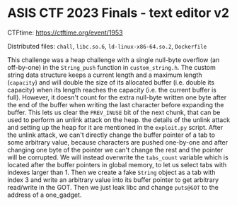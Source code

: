 # ASIS CTF 2023 Finals - text editor v2

CTFtime: https://ctftime.org/event/1953

Distributed files: `chall`, `libc.so.6`, `ld-linux-x86-64.so.2`, `Dockerfile`

This challenge was a heap challenge with a single null-byte overflow (an off-by-one) in the `String_push` function in
`custom_string.h`. The custom string data structure keeps a current length and a maximum length (`capacity`) and will double
the size of its allocated buffer (i.e. double its capacity) when its length reaches the capacity (i.e. the current buffer is full). However, it doesn't count for the extra null-byte written one byte after the end of the buffer when writing the last character before expanding the buffer. This lets us clear the `PREV_INUSE` bit of the next chunk, that can be used to perform an unlink attack on the heap. the details of the unlink attack and setting up the heap for it are mentioned in the `exploit.py` script. After the unlink attack, we can't directly change the buffer pointer of a tab to some arbitrary value, because characters are pushed one-by-one and after changing one byte of the pointer we can't change the rest and the pointer will be corrupted. We will instead overwrite the `tabs_count` variable which is located after the buffer pointers in global memory, to let us select tabs with indexes larger than 1. Then we create a fake `String` object as a tab with index 3 and write an arbitrary value into its buffer pointer to get arbitrary read/write in the GOT. Then we just leak libc and change `puts@GOT` to the address of a one_gadget.
